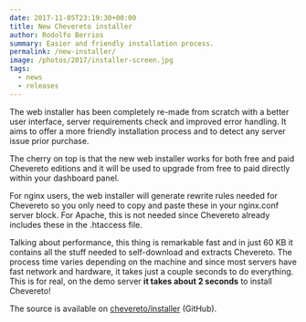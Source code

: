 ```yaml
---
date: 2017-11-05T23:19:30+00:00
title: New Chevereto installer
author: Rodolfo Berrios
summary: Easier and friendly installation process.
permalink: /new-installer/
image: /photos/2017/installer-screen.jpg
tags:
  - news
  - releases
---
```

The web installer has been completely re-made from scratch with a better user interface, server requirements check and improved error handling. It aims to offer a more friendly installation process and to detect any server issue prior purchase.

The cherry on top is that the new web installer works for both free and paid Chevereto editions and it will be used to upgrade from free to paid directly within your dashboard panel.

For nginx users, the web installer will generate rewrite rules needed for Chevereto so you only need to copy and paste these in your nginx.conf server block. For Apache, this is not needed since Chevereto already includes these in the .htaccess file.

Talking about performance, this thing is remarkable fast and in just 60 KB it contains all the stuff needed to self-download and extracts Chevereto. The process time varies depending on the machine and since most servers have fast network and hardware, it takes just a couple seconds to do everything. This is for real, on the demo server **it takes about 2 seconds** to install Chevereto!

The source is available on [chevereto/installer](https://github.com/chevereto/Installer) (GitHub).
